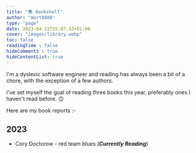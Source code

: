 ```yaml
---
title: "📚 Bookshelf"
author: "mort8088"
type: "page"
date: 2023-04-22T15:07:53+01:00
cover: "images/library.webp"
toc: false
readingTime : false
hideComments : true
hideContentList: true
---
```


I'm a dyslexic software engineer and reading has always been a bit of a chore, with the exception of a few authors.

I've set myself the goal of reading three books this year, preferably ones I haven't read before. 😉

Here are my book reports :-

## 2023

<!-- -- >
- [Cory Doctorow - red team blues](/books/cory-doctorow_red-team-blues/) <!-- -->
- Cory Doctorow - red team blues (***Currently Reading***) <!-- -->
